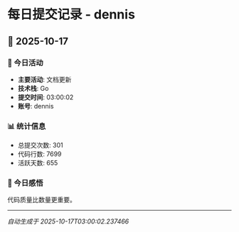 # 每日提交记录 - dennis

## 📅 2025-10-17

### 🎯 今日活动
- **主要活动**: 文档更新
- **技术栈**: Go
- **提交时间**: 03:00:02
- **账号**: dennis

### 📊 统计信息
- 总提交次数: 301
- 代码行数: 7699
- 活跃天数: 655

### 💭 今日感悟
代码质量比数量更重要。

---
*自动生成于 2025-10-17T03:00:02.237466*
